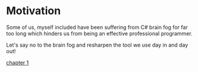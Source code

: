 # Motivation
   
Some of us, myself included have been suffering from C# brain fog for far too long which hinders us from being an effective professional programmer.

Let's say no to the brain fog and resharpen the tool we use day in and day out!

[chapter 1](https://enrose.github.io/ThePerpetualLearner/csharp-relearn/chapter1-brain-fog)
